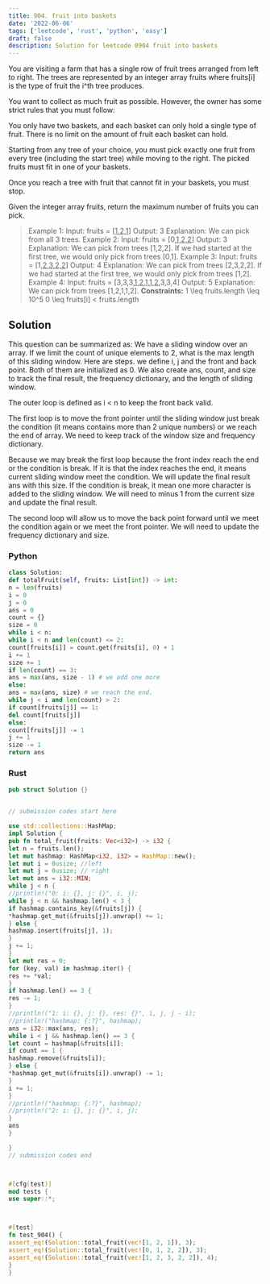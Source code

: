 ```yaml
---
title: 904. fruit into baskets
date: '2022-06-06'
tags: ['leetcode', 'rust', 'python', 'easy']
draft: false
description: Solution for leetcode 0904 fruit into baskets
---
```




You are visiting a farm that has a single row of fruit trees arranged from left to right. The trees are represented by an integer array fruits where fruits[i] is the type of fruit the i^th tree produces.

You want to collect as much fruit as possible. However, the owner has some strict rules that you must follow:



You only have two baskets, and each basket can only hold a single type of fruit. There is no limit on the amount of fruit each basket can hold.

Starting from any tree of your choice, you must pick exactly one fruit from every tree (including the start tree) while moving to the right. The picked fruits must fit in one of your baskets.

Once you reach a tree with fruit that cannot fit in your baskets, you must stop.



Given the integer array fruits, return the maximum number of fruits you can pick.



>   Example 1:
>   Input: fruits <TeX>=</TeX> [<u>1,2,1</u>]
>   Output: 3
>   Explanation: We can pick from all 3 trees.
>   Example 2:
>   Input: fruits <TeX>=</TeX> [0,<u>1,2,2</u>]
>   Output: 3
>   Explanation: We can pick from trees [1,2,2].
>   If we had started at the first tree, we would only pick from trees [0,1].
>   Example 3:
>   Input: fruits <TeX>=</TeX> [1,<u>2,3,2,2</u>]
>   Output: 4
>   Explanation: We can pick from trees [2,3,2,2].
>   If we had started at the first tree, we would only pick from trees [1,2].
>   Example 4:
>   Input: fruits <TeX>=</TeX> [3,3,3,<u>1,2,1,1,2</u>,3,3,4]
>   Output: 5
>   Explanation: We can pick from trees [1,2,1,1,2].
**Constraints:**
>   	1 <TeX>\leq</TeX> fruits.length <TeX>\leq</TeX> 10^5
>   	0 <TeX>\leq</TeX> fruits[i] < fruits.length


## Solution
This question can be summarized as: We have a sliding window over an array. If we limit the count of unique elements to 2, what is the max length of this sliding window.  Here are steps.
we define i, j and the front and back point. Both of them are initialized as 0. We also create ans, count, and size to track the final result, the frequency dictionary, and the length of sliding window.

The outer loop is defined as i < n to keep the front back valid.

The first loop is to move the front pointer until the sliding window just break the condition (it means contains more than 2 unique numbers) or we reach the end of array.  We need to keep track of the window size and frequency dictionary.

Because we may break the first loop because the front index reach the end or the condition is break. If it is that the index reaches the end, it means current sliding window meet the  condition. We will update the final result ans with this size. If the condition is break, it mean one more character is added to the sliding window. We will need to minus 1 from the current size and update the final result.

The second loop will allow us to move the back point forward until we meet the condition again or we meet the front pointer. We will need to update the frequency dictionary and size.



### Python
```python
class Solution:
def totalFruit(self, fruits: List[int]) -> int:
n = len(fruits)
i = 0
j = 0
ans = 0
count = {}
size = 0
while i < n:
while i < n and len(count) <= 2:
count[fruits[i]] = count.get(fruits[i], 0) + 1
i += 1
size += 1
if len(count) == 3:
ans = max(ans, size - 1) # we add one more
else:
ans = max(ans, size) # we reach the end.
while j < i and len(count) > 2:
if count[fruits[j]] == 1:
del count[fruits[j]]
else:
count[fruits[j]] -= 1
j += 1
size -= 1
return ans
```


### Rust
```rust
pub struct Solution {}


// submission codes start here

use std::collections::HashMap;
impl Solution {
pub fn total_fruit(fruits: Vec<i32>) -> i32 {
let n = fruits.len();
let mut hashmap: HashMap<i32, i32> = HashMap::new();
let mut i = 0usize; //left
let mut j = 0usize; // right
let mut ans = i32::MIN;
while j < n {
//println!("0: i: {}, j: {}", i, j);
while j < n && hashmap.len() < 3 {
if hashmap.contains_key(&fruits[j]) {
*hashmap.get_mut(&fruits[j]).unwrap() += 1;
} else {
hashmap.insert(fruits[j], 1);
}
j += 1;
}
let mut res = 0;
for (key, val) in hashmap.iter() {
res += *val;
}
if hashmap.len() == 3 {
res -= 1;
}
//println!("1: i: {}, j: {}, res: {}", i, j, j - i);
//println!("hashmap: {:?}", hashmap);
ans = i32::max(ans, res);
while i < j && hashmap.len() == 3 {
let count = hashmap[&fruits[i]];
if count == 1 {
hashmap.remove(&fruits[i]);
} else {
*hashmap.get_mut(&fruits[i]).unwrap() -= 1;
}
i += 1;
}
//println!("hashmap: {:?}", hashmap);
//println!("2: i: {}, j: {}", i, j);
}
ans
}

}
// submission codes end



#[cfg(test)]
mod tests {
use super::*;



#[test]
fn test_904() {
assert_eq!(Solution::total_fruit(vec![1, 2, 1]), 3);
assert_eq!(Solution::total_fruit(vec![0, 1, 2, 2]), 3);
assert_eq!(Solution::total_fruit(vec![1, 2, 3, 2, 2]), 4);
}
}

```
